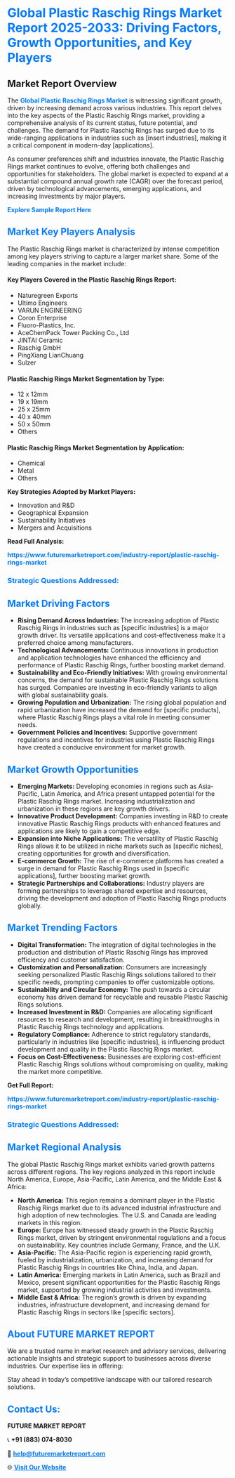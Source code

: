 <h1 style="color: #007BFF;">Global Plastic Raschig Rings Market Report 2025-2033: Driving Factors, Growth Opportunities, and Key Players</h1>

<section id="overview">
<h2>Market Report Overview</h2>
<p>The <a href="https://www.futuremarketreport.com/industry-report/plastic-raschig-rings-market" style="color: #007BFF; text-decoration: none;"><strong>Global Plastic Raschig Rings Market</strong></a> is witnessing significant growth, driven by increasing demand across various industries. This report delves into the key aspects of the Plastic Raschig Rings market, providing a comprehensive analysis of its current status, future potential, and challenges. The demand for Plastic Raschig Rings has surged due to its wide-ranging applications in industries such as [insert industries], making it a critical component in modern-day [applications].</p>
<p>As consumer preferences shift and industries innovate, the Plastic Raschig Rings market continues to evolve, offering both challenges and opportunities for stakeholders. The global market is expected to expand at a substantial compound annual growth rate (CAGR) over the forecast period, driven by technological advancements, emerging applications, and increasing investments by major players.</p>
</section>

<section id="overview">
<p><a href="https://www.futuremarketreport.com/request-sample/reportId=52987" style="color: #007BFF; text-decoration: none;"><strong>Explore Sample Report Here</strong></a></p>
</section>

<section id="key-players">
<h2 style="color: #007BFF;">Market Key Players Analysis</h2>
<p>The Plastic Raschig Rings market is characterized by intense competition among key players striving to capture a larger market share. Some of the leading companies in the market include:</p>
<h4>Key Players Covered in the Plastic Raschig Rings Report:</h4>
<ul><li>Naturegreen Exports</li><li>Ultimo Engineers</li><li>VARUN ENGINEERING</li><li>Coron Enterprise</li><li>Fluoro-Plastics, Inc.</li><li>AceChemPack Tower Packing Co., Ltd</li><li>JINTAI Ceramic</li><li>Raschig GmbH</li><li>PingXiang LianChuang</li><li>Sulzer</li></ul>
<h4>Plastic Raschig Rings Market Segmentation by Type:</h4>
<ul><li>12 x 12mm</li><li>19 x 19mm</li><li>25 x 25mm</li><li>40 x 40mm</li><li>50 x 50mm</li><li>Others</li></ul>

<h4>Plastic Raschig Rings Market Segmentation by Application:</h4>
<ul><li>Chemical</li><li>Metal</li><li>Others</li></ul>
<p><strong>Key Strategies Adopted by Market Players:</strong></p>
<ul>
<li>Innovation and R&D</li>
<li>Geographical Expansion</li>
<li>Sustainability Initiatives</li>
<li>Mergers and Acquisitions</li>
</ul>
</section>

<section>
<p><strong>Read Full Analysis: </strong></p><a href="https://www.futuremarketreport.com/industry-report/plastic-raschig-rings-market" style="color: #007BFF; text-decoration: none;"><strong>https://www.futuremarketreport.com/industry-report/plastic-raschig-rings-market</strong></a>
<h3 style="color: #007BFF;">Strategic Questions Addressed:</h3>
</section>

<section id="driving-factors">
<h2 style="color: #007BFF;">Market Driving Factors</h2>
<ul>
<li><strong>Rising Demand Across Industries:</strong> The increasing adoption of Plastic Raschig Rings in industries such as [specific industries] is a major growth driver. Its versatile applications and cost-effectiveness make it a preferred choice among manufacturers.</li>
<li><strong>Technological Advancements:</strong> Continuous innovations in production and application technologies have enhanced the efficiency and performance of Plastic Raschig Rings, further boosting market demand.</li>
<li><strong>Sustainability and Eco-Friendly Initiatives:</strong> With growing environmental concerns, the demand for sustainable Plastic Raschig Rings solutions has surged. Companies are investing in eco-friendly variants to align with global sustainability goals.</li>
<li><strong>Growing Population and Urbanization:</strong> The rising global population and rapid urbanization have increased the demand for [specific products], where Plastic Raschig Rings plays a vital role in meeting consumer needs.</li>
<li><strong>Government Policies and Incentives:</strong> Supportive government regulations and incentives for industries using Plastic Raschig Rings have created a conducive environment for market growth.</li>
</ul>
</section>

<section id="growth-opportunities">
<h2 style="color: #007BFF;">Market Growth Opportunities</h2>
<ul>
<li><strong>Emerging Markets:</strong> Developing economies in regions such as Asia-Pacific, Latin America, and Africa present untapped potential for the Plastic Raschig Rings market. Increasing industrialization and urbanization in these regions are key growth drivers.</li>
<li><strong>Innovative Product Development:</strong> Companies investing in R&D to create innovative Plastic Raschig Rings products with enhanced features and applications are likely to gain a competitive edge.</li>
<li><strong>Expansion into Niche Applications:</strong> The versatility of Plastic Raschig Rings allows it to be utilized in niche markets such as [specific niches], creating opportunities for growth and diversification.</li>
<li><strong>E-commerce Growth:</strong> The rise of e-commerce platforms has created a surge in demand for Plastic Raschig Rings used in [specific applications], further boosting market growth.</li>
<li><strong>Strategic Partnerships and Collaborations:</strong> Industry players are forming partnerships to leverage shared expertise and resources, driving the development and adoption of Plastic Raschig Rings products globally.</li>
</ul>
</section>

<section id="trending-factors">
<h2 style="color: #007BFF;">Market Trending Factors</h2>
<ul>
<li><strong>Digital Transformation:</strong> The integration of digital technologies in the production and distribution of Plastic Raschig Rings has improved efficiency and customer satisfaction.</li>
<li><strong>Customization and Personalization:</strong> Consumers are increasingly seeking personalized Plastic Raschig Rings solutions tailored to their specific needs, prompting companies to offer customizable options.</li>
<li><strong>Sustainability and Circular Economy:</strong> The push towards a circular economy has driven demand for recyclable and reusable Plastic Raschig Rings solutions.</li>
<li><strong>Increased Investment in R&D:</strong> Companies are allocating significant resources to research and development, resulting in breakthroughs in Plastic Raschig Rings technology and applications.</li>
<li><strong>Regulatory Compliance:</strong> Adherence to strict regulatory standards, particularly in industries like [specific industries], is influencing product development and quality in the Plastic Raschig Rings market.</li>
<li><strong>Focus on Cost-Effectiveness:</strong> Businesses are exploring cost-efficient Plastic Raschig Rings solutions without compromising on quality, making the market more competitive.</li>
</ul>
</section>

<section>
<p><strong>Get Full Report: </strong></p><a href="https://www.futuremarketreport.com/industry-report/plastic-raschig-rings-market" style="color: #007BFF; text-decoration: none;"><strong>https://www.futuremarketreport.com/industry-report/plastic-raschig-rings-market</strong></a>
<h3 style="color: #007BFF;">Strategic Questions Addressed:</h3>
</section>


<section id="regional-analysis">
<h2 style="color: #007BFF;">Market Regional Analysis</h2>
<p>The global Plastic Raschig Rings market exhibits varied growth patterns across different regions. The key regions analyzed in this report include North America, Europe, Asia-Pacific, Latin America, and the Middle East & Africa:</p>
<ul>
<li><strong>North America:</strong> This region remains a dominant player in the Plastic Raschig Rings market due to its advanced industrial infrastructure and high adoption of new technologies. The U.S. and Canada are leading markets in this region.</li>
<li><strong>Europe:</strong> Europe has witnessed steady growth in the Plastic Raschig Rings market, driven by stringent environmental regulations and a focus on sustainability. Key countries include Germany, France, and the U.K.</li>
<li><strong>Asia-Pacific:</strong> The Asia-Pacific region is experiencing rapid growth, fueled by industrialization, urbanization, and increasing demand for Plastic Raschig Rings in countries like China, India, and Japan.</li>
<li><strong>Latin America:</strong> Emerging markets in Latin America, such as Brazil and Mexico, present significant opportunities for the Plastic Raschig Rings market, supported by growing industrial activities and investments.</li>
<li><strong>Middle East & Africa:</strong> The region’s growth is driven by expanding industries, infrastructure development, and increasing demand for Plastic Raschig Rings in sectors like [specific sectors].</li>
</ul>
</section>

<footer>
<h2 style="color: #007BFF;">About FUTURE MARKET REPORT</h2>
<p>We are a trusted name in market research and advisory services, delivering actionable insights and strategic support to businesses across diverse industries. Our expertise lies in offering:</p>

<p>Stay ahead in today’s competitive landscape with our tailored research solutions.</p>

<h2 style="color: #007BFF;">Contact Us:</h2>
<p><strong>FUTURE MARKET REPORT</strong></p>
<p>📞 <strong>+91 (883) 074-8030</strong></p>
<p>📧 <strong><a href="mailto:help@futuremarketreport.com" style="color: #007BFF;">help@futuremarketreport.com</a></strong></p>
<p>🌐 <strong><a href="https://www.futuremarketreport.com/" style="color: #007BFF;">Visit Our Website</a></strong></p>
</footer>